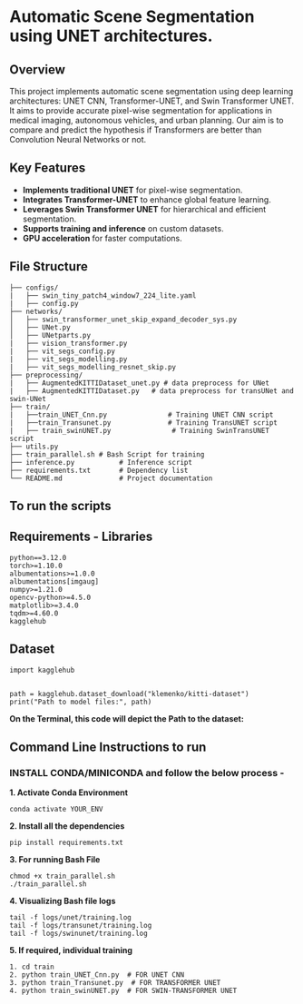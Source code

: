# Automatic Scene Segmentation using UNET architectures. 


## Overview 
This project implements automatic scene segmentation using  deep learning architectures: UNET CNN, Transformer-UNET, and Swin Transformer UNET. It aims to provide accurate pixel-wise segmentation for applications in medical imaging, autonomous vehicles, and urban planning. Our aim is to compare and predict the hypothesis if Transformers are better than Convolution Neural Networks or not.

## Key Features 

- **Implements traditional UNET** for pixel-wise segmentation.
- **Integrates Transformer-UNET** to enhance global feature learning.
- **Leverages Swin Transformer UNET** for hierarchical and efficient segmentation.
- **Supports training and inference** on custom datasets.
- **GPU acceleration** for faster computations.

## File Structure

```
├── configs/
|   ├── swin_tiny_patch4_window7_224_lite.yaml
|   ├── config.py
├── networks/              
│   ├── swin_transformer_unet_skip_expand_decoder_sys.py
│   ├── UNet.py
│   ├── UNetparts.py
|   ├── vision_transformer.py
|   ├── vit_segs_config.py
|   ├── vit_segs_modelling.py
|   ├── vit_segs_modelling_resnet_skip.py
├── preprocessing/
|   ├── AugmentedKITTIDataset_unet.py # data preprocess for UNet
|   ├── AugmentedKITTIDataset.py   # data preprocess for transUNet and swin-UNet
├── train/
|   ├──train_UNET_Cnn.py               # Training UNET CNN script
|   ├──train_Transunet.py              # Training TransUNET script
|   ├── train_swinUNET.py               # Training SwinTransUNET script
├── utils.py
├── train_parallel.sh # Bash Script for training
├── inference.py           # Inference script
├── requirements.txt       # Dependency list
└── README.md              # Project documentation

```

## To run the scripts

## Requirements - Libraries
```
python==3.12.0
torch>=1.10.0
albumentations>=1.0.0
albumentations[imgaug]
numpy>=1.21.0
opencv-python>=4.5.0
matplotlib>=3.4.0
tqdm>=4.60.0
kagglehub
```

## Dataset

```
import kagglehub


path = kagglehub.dataset_download("klemenko/kitti-dataset")
print("Path to model files:", path)
```
**On the Terminal, this code will depict the Path to the dataset:**


## Command Line Instructions to run 

### INSTALL CONDA/MINICONDA and follow the below process -

**1. Activate Conda Environment**

```
conda activate YOUR_ENV
```

**2. Install all the dependencies**

```
pip install requirements.txt
```

**3. For running Bash File**

```
chmod +x train_parallel.sh
./train_parallel.sh
```

**4. Visualizing Bash file logs**

```
tail -f logs/unet/training.log
tail -f logs/transunet/training.log
tail -f logs/swinunet/training.log
```

**5. If required, individual training**
```
1. cd train
2. python train_UNET_Cnn.py  # FOR UNET CNN
3. python train_Transunet.py  # FOR TRANSFORMER UNET
4. python train_swinUNET.py  # FOR SWIN-TRANSFORMER UNET

```



